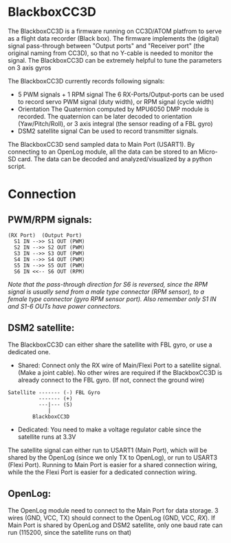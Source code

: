 # BlackboxCC3D

The BlackboxCC3D is a firmware running on CC3D/ATOM platfrom to serve as a flight data recorder (Black box). The firmware implements the (digital) signal pass-through between "Output ports" and "Receiver port" (the original naming from CC3D), so that no Y-cable is needed to monitor the signal. The BlackboxCC3D can be extremely helpful to tune the parameters on 3 axis gyros

The BlackboxCC3D currently records following signals:
* 5 PWM signals + 1 RPM signal
The 6 RX-Ports/Output-ports can be used to record servo PWM signal (duty width), or RPM signal (cycle width)
* Orientation
The Quaternion computed by MPU6050 DMP module is recorded. The quaternion can be later decoded to orientation (Yaw/Pitch/Roll), or 3 axis integral (the sensor reading of a FBL gyro)
* DSM2 satellite signal
Can be used to record transmitter signals.

The BlackboxCC3D send sampled data to Main Port (USART1). By connecting to an OpenLog module, all the data can be stored to an Micro-SD card. The data can be decoded and analyzed/visualized by a python script.

# Connection
## PWM/RPM signals:
```
(RX Port)  (Output Port)
  S1 IN -->> S1 OUT (PWM)
  S2 IN -->> S2 OUT (PWM)
  S3 IN -->> S3 OUT (PWM)
  S4 IN -->> S4 OUT (PWM)
  S5 IN -->> S5 OUT (PWM)
  S6 IN <<-- S6 OUT (RPM)
```

*Note that the pass-through direction for S6 is reversed, since the RPM signal is usually send from a male type connector (RPM sensor), to a female type connector (gyro RPM sensor port). Also remember only S1 IN and S1-6 OUTs have power connectors.*

## DSM2 satellite:
The BlackboxCC3D can either share the satellite with FBL gyro, or use a dedicated one.
* Shared:
Connect only the RX wire of Main/Flexi Port to a satellite signal. (Make a joint cable). No other wires are required if the BlackboxCC3D is already connect to the FBL gyro. (If not, connect the ground wire)
```
Satellite ------- (-) FBL Gyro
          ------- (+)
          ---|--- (S)
             |
        BlackboxCC3D
```
* Dedicated:
You need to make a voltage regulator cable since the satellite runs at 3.3V

The satellite signal can either run to USART1 (Main Port), which will be shared by the OpenLog (since we only TX to OpenLog), or run to USART3 (Flexi Port). Running to Main Port is easier for a shared connection wiring, while the the Flexi Port is easier for a dedicated connection wiring.

## OpenLog:
The OpenLog module need to connect to the Main Port for data storage. 3 wires (GND, VCC, TX) should connect to the OpenLog (GND, VCC, *RX*). If Main Port is shared by OpenLog and DSM2 satellite, only one baud rate can run (115200, since the satellite runs on that)
